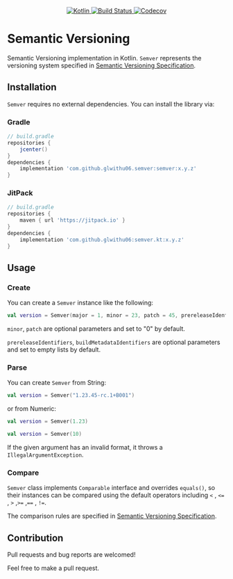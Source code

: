 <p align="center">
  <a href="https://kotlinlang.org/" target="_blank">
    <img alt="Kotlin" src="https://img.shields.io/badge/kotlin-1.3.20-blue.svg">
  </a>
  <a href="https://travis-ci.org/glwithu06/Semver.kt" target="_blank">
    <img alt="Build Status" src="https://travis-ci.org/glwithu06/Semver.kt.svg?branch=master">
  </a>
  <a href="https://codecov.io/gh/glwithu06/Semver.kt/" target="_blank">
      <img alt="Codecov" src="https://img.shields.io/codecov/c/github/glwithu06/Semver.kt.svg">
    </a>
</p>

# Semantic Versioning

Semantic Versioning implementation in Kotlin.
`Semver` represents the versioning system specified in [Semantic Versioning Specification](http://semver.org/spec/v2.0.0.html).

## Installation

`Semver` requires no external dependencies. You can install the library via:

### Gradle
```gradle
// build.gradle
repositories {
    jcenter()
}
dependencies {
    implementation 'com.github.glwithu06.semver:semver:x.y.z'
}
```

### JitPack
```gradle
// build.gradle
repositories {
    maven { url 'https://jitpack.io' }
}
dependencies {
    implementation 'com.github.glwithu06:semver.kt:x.y.z'
}
```

## Usage

### Create

You can create a `Semver` instance like the following:

```Kotlin
val version = Semver(major = 1, minor = 23, patch = 45, prereleaseIdentifiers = listOf("rc", "1"), buildMetadataIdentifiers = listOf("B001"))

```
`minor`, `patch` are optional parameters and set to "0" by default.

`prereleaseIdentifiers`, `buildMetadataIdentifiers` are optional parameters and set to empty lists by default.

### Parse

You can create `Semver` from String:

```Kotlin
val version = Semver("1.23.45-rc.1+B001")

```
or from Numeric:

```Kotlin
val version = Semver(1.23)
```

```Kotlin
val version = Semver(10)
```

If the given argument has an invalid format, it throws a `IllegalArgumentException`.

### Compare

`Semver` class implements `Comparable` interface and overrides `equals()`, so their instances can be compared using the default operators including `<` , `<=` , `>` ,`>=` ,`==` , `!=`.

The comparison rules are specified in [Semantic Versioning Specification](http://semver.org/spec/v2.0.0.html).

## Contribution
Pull requests and bug reports are welcomed!

Feel free to make a pull request.
